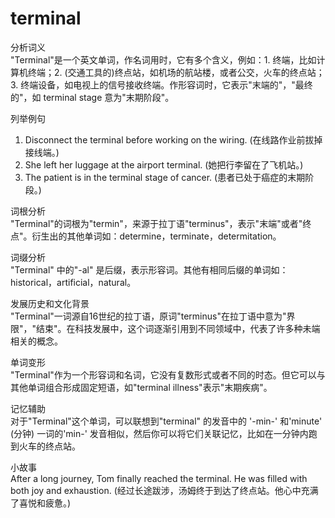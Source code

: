 # terminal

分析词义  
"Terminal"是一个英文单词，作名词用时，它有多个含义，例如：1. 终端，比如计算机终端；2. (交通工具的)终点站，如机场的航站楼，或者公交，火车的终点站；3. 终端设备，如电视上的信号接收终端。作形容词时，它表示"末端的"，"最终的"，如 terminal stage 意为"末期阶段"。

  

列举例句

  

1.  Disconnect the terminal before working on the wiring. (在线路作业前拔掉接线端。)
2.  She left her luggage at the airport terminal. (她把行李留在了飞机站。)
3.  The patient is in the terminal stage of cancer. (患者已处于癌症的末期阶段。)

  

词根分析  
"Terminal"的词根为"termin"，来源于拉丁语"terminus"，表示"末端"或者"终点"。衍生出的其他单词如：determine，terminate，determitation。

  

词缀分析  
"Terminal" 中的"-al" 是后缀，表示形容词。其他有相同后缀的单词如：historical，artificial，natural。

  

发展历史和文化背景  
"Terminal"一词源自16世纪的拉丁语，原词"terminus"在拉丁语中意为"界限"，"结束"。在科技发展中，这个词逐渐引用到不同领域中，代表了许多种未端相关的概念。

  

单词变形  
"Terminal"作为一个形容词和名词，它没有复数形式或者不同的时态。但它可以与其他单词组合形成固定短语，如"terminal illness"表示"末期疾病"。

  

记忆辅助  
对于"Terminal"这个单词，可以联想到"terminal" 的发音中的 '-min-' 和'minute' (分钟) 一词的'min-' 发音相似，然后你可以将它们关联记忆，比如在一分钟内跑到火车的终点站。

  

小故事  
After a long journey, Tom finally reached the terminal. He was filled with both joy and exhaustion. (经过长途跋涉，汤姆终于到达了终点站。他心中充满了喜悦和疲惫。)

